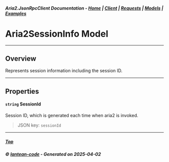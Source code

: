 ##### Aria2.JsonRpcClient Documentation  - [Home](index.md) | [Client](client.md) | [Requests](requests.md) | [Models](models.md) | [Examples](examples.md)

# Aria2SessionInfo Model 

---

## Overview

Represents session information including the session ID.

---

## Properties
<a id="SessionId"></a>
#### `string` SessionId 

Session ID, which is generated each time when aria2 is invoked.
> JSON key: `sessionId`


---



##### [Top](#top)
##### © [lantean-code](https://github.com/lantean-code) - _Generated on 2025-04-02_
